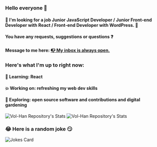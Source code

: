 ### Hello everyone 👋

#### :eyes: I'm looking for a job Junior JavaScript Developer / Junior Front-end Developer with React / Front-end Developer with WordPress. 🤔

#### You have any requests, suggestions or questions :question: 

#### Message to me here: <a href="mailto:v.m.hannibal@gmail.com" title="Write me">:mailbox_with_no_mail: My inbox is always open.</a>
### Here's what I'm up to right now:
#### :seedling: Learning: React
#### :boom: Working on: refreshing my web dev skills
#### :telescope: Exploring: open source software and contributions and digital gardening



![Vol-Han Repository's Stats](https://github-readme-stats.vercel.app/api/top-langs/?username=Vol-Han&theme=gray-green)
![Vol-Han Repository's Stats](https://github-readme-stats.vercel.app/api?username=Vol-Han&show_icons=true)
### 😂 Here is a random joke :smirk:
![Jokes Card](https://readme-jokes.vercel.app/api)
